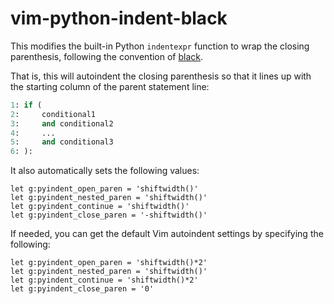 
# vim-python-indent-black

This modifies the built-in Python `indentexpr` function to wrap the closing parenthesis, following the convention of [black](https://github.com/psf/black).

That is, this will autoindent the closing parenthesis so that it lines up with the starting column of the parent statement line:

```python
1: if (
2:     conditional1
3:     and conditional2
4:     ...
5:     and conditional3
6: ):
```

It also automatically sets the following values:

```
let g:pyindent_open_paren = 'shiftwidth()'
let g:pyindent_nested_paren = 'shiftwidth()'
let g:pyindent_continue = 'shiftwidth()'
let g:pyindent_close_paren = '-shiftwidth()'
```

If needed, you can get the default Vim autoindent settings by specifying the following:

```
let g:pyindent_open_paren = 'shiftwidth()*2'
let g:pyindent_nested_paren = 'shiftwidth()'
let g:pyindent_continue = 'shiftwidth()*2'
let g:pyindent_close_paren = '0'
```

